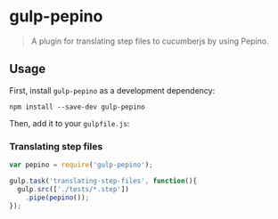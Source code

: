 # gulp-pepino
> A plugin for translating step files to cucumberjs by using Pepino.

## Usage

First, install `gulp-pepino` as a development dependency:

```shell
npm install --save-dev gulp-pepino
```

Then, add it to your `gulpfile.js`:

### Translating step files
```javascript
var pepino = require('gulp-pepino');

gulp.task('translating-step-files', function(){
  gulp.src(['./tests/*.step'])
    .pipe(pepino());
});
